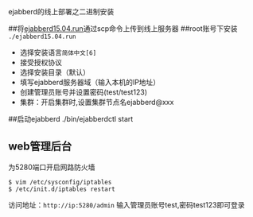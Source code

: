 ejabberd的线上部署之二进制安装

##将[ejabberd15.04.run][1]通过scp命令上传到线上服务器
##root账号下安装 `./ejabberd15.04.run`
* 选择安装语言`简体中文[6]`
* 接受授权协议
* 选择安装目录（默认）
* 填写ejabberd服务器域（输入本机的IP地址）
* 创建管理员账号并设置密码(test/test123)
* 集群：开启集群时,设置集群节点名ejabberd@xxx

##启动ejabberd
./bin/ejabberdctl start

## web管理后台

为5280端口开启网路防火墙

```shell
$ vim /etc/sysconfig/iptables
$ /etc/init.d/iptables restart
```

访问地址：`http://ip:5280/admin` 输入管理员账号test,密码test123即可登录

[1]:https://www.process-one.net/en/ejabberd/downloads/
